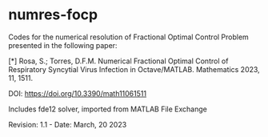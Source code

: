 # numres-focp
Codes for the numerical resolution of Fractional Optimal Control Problem
presented in the following paper:

[*] Rosa, S.; Torres, D.F.M. Numerical Fractional Optimal Control of 
Respiratory Syncytial Virus Infection in Octave/MATLAB. Mathematics 
2023, 11, 1511. 

DOI: https://doi.org/10.3390/math11061511

Includes fde12 solver, imported from MATLAB File Exchange

Revision: 1.1 - Date: March, 20 2023 
